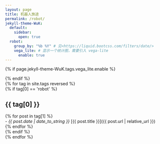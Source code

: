 ```yaml
---
layout: page
title: 机器人旅途
permalink: /robot/
jekyll-theme-WuK:
  default:
    sidebar:
      open: true
  robot:
    group_by: "%b %Y" # 见<https://liquid.bootcss.com/filters/date/>
    vega_lite: # 显示一个统计图，需要引入 vega-lite
      enable: true
---
```

{% if page.jekyll-theme-WuK.tags.vega_lite.enable %}  

{% endif %}  
{% for tag in site.tags reversed %}  
 {% if tag[0] == 'robot' %}  
   ## {{ tag[0] }}  
   {% for post in tag[1] %}  
     - *{{ post.date | date_to_string }}* [{{ post.title }}]({{ post.url | relative_url }})  
   {% endfor %}  
 {% endif %}  
{% endfor %}  